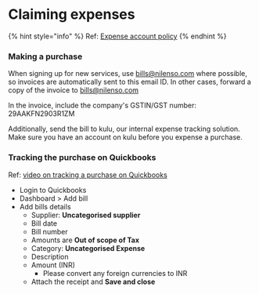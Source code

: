 # Claiming expenses

{% hint style="info" %}
Ref: [Expense account policy](https://app.gitbook.com/@nilenso/s/playbook/policy/expense-account)
{% endhint %}

### Making a purchase <a href="making-a-purchase" id="making-a-purchase"></a>

When signing up for new services, use bills@nilenso.com where possible, so invoices are automatically sent to this email ID. In other cases, forward a copy of the invoice to bills@nilenso.com

In the invoice, include the company's GSTIN/GST number: 29AAKFN2903R1ZM

Additionally, send the bill to kulu, our internal expense tracking solution. Make sure you have an account on kulu before you expense a purchase.

### Tracking the purchase on Quickbooks <a href="tracking-the-purchase-on-kulu" id="tracking-the-purchase-on-kulu"></a>

Ref: [video on tracking a purchase on Quickbooks ](https://nilenso.slack.com/files/U026CCCVB/F02CVHV3QRW/zoom\_0.mp4)

* Login to Quickbooks
* Dashboard > Add bill
* Add bills details
  * Supplier: **Uncategorised supplier**
  * Bill date
  * Bill number
  * Amounts are **Out of scope of Tax**
  * Category: **Uncategorised Expense**
  * Description
  * Amount (INR)
    * Please convert any foreign currencies to INR
  * Attach the receipt and **Save and close**
